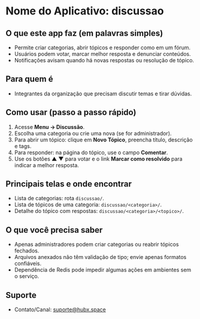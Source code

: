 # Nome do Aplicativo: discussao

## O que este app faz (em palavras simples)
- Permite criar categorias, abrir tópicos e responder como em um fórum.
- Usuários podem votar, marcar melhor resposta e denunciar conteúdos.
- Notificações avisam quando há novas respostas ou resolução de tópico.

## Para quem é
- Integrantes da organização que precisam discutir temas e tirar dúvidas.

## Como usar (passo a passo rápido)
1. Acesse **Menu → Discussão**.
2. Escolha uma categoria ou crie uma nova (se for administrador).
3. Para abrir um tópico: clique em **Novo Tópico**, preencha título, descrição e tags.
4. Para responder: na página do tópico, use o campo **Comentar**.
5. Use os botões ▲ ▼ para votar e o link **Marcar como resolvido** para indicar a melhor resposta.

## Principais telas e onde encontrar
- Lista de categorias: rota `discussao/`.
- Lista de tópicos de uma categoria: `discussao/<categoria>/`.
- Detalhe do tópico com respostas: `discussao/<categoria>/<topico>/`.

## O que você precisa saber
- Apenas administradores podem criar categorias ou reabrir tópicos fechados.
- Arquivos anexados não têm validação de tipo; envie apenas formatos confiáveis.
- Dependência de Redis pode impedir algumas ações em ambientes sem o serviço.

## Suporte
- Contato/Canal: suporte@hubx.space
